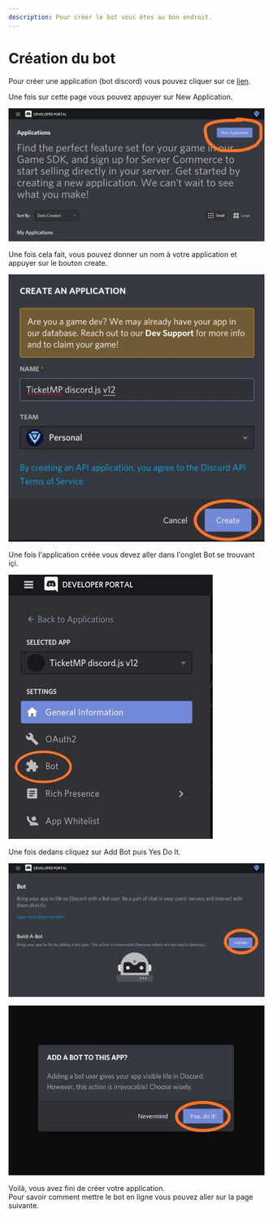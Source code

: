 ```yaml
---
description: Pour créer le bot vous êtes au bon endroit.
---
```


# Création du bot

Pour créer une application \(bot discord\) vous pouvez cliquer sur ce [lien](https://discord.com/developers/applications/).

Une fois sur cette page vous pouvez appuyer sur New Application.

![](../.gitbook/assets/image1.jpg)

Une fois cela fait, vous pouvez donner un nom à votre application et appuyer sur le bouton create.

![](../.gitbook/assets/image2.jpg)

Une fois l'application créée vous devez aller dans l'onglet Bot se trouvant içi.

![](../.gitbook/assets/image3.jpg)

Une fois dedans cliquez sur Add Bot puis Yes Do It.

![](../.gitbook/assets/image4.jpg)

![](../.gitbook/assets/image5.jpg)

Voilà, vous avez fini de créer votre application.  
Pour savoir comment mettre le bot en ligne vous pouvez aller sur la page suivante.

